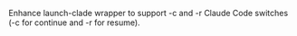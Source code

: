 Enhance launch-clade wrapper to support -c and -r Claude Code switches (-c for continue and -r for resume).